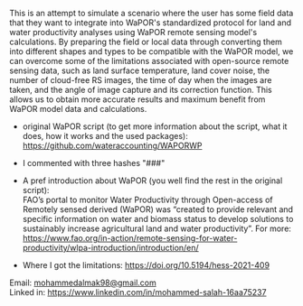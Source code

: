 This is an attempt to simulate a scenario where the user has some field data that they want to integrate into WaPOR's standardized protocol for land and water productivity analyses using WaPOR remote sensing model's calculations. By preparing the field or local data through converting them into different shapes and types to be compatible with the WaPOR model, we can overcome some of the limitations associated with open-source remote sensing data, such as land surface temperature, land cover noise, the number of cloud-free RS images, the time of day when the images are taken, and the angle of image capture and its correction function. This allows us to obtain more accurate results and maximum benefit from WaPOR model data and calculations.

* original WaPOR script (to get more information about the script, what it does, how it works and the used packages):\
https://github.com/wateraccounting/WAPORWP

* I commented with three hashes "###"

* A pref introduction about WaPOR (you well find the rest in the original script):\
FAO’s portal to monitor Water Productivity through Open-access of Remotely sensed derived (WaPOR) was “created to provide relevant and specific information on water and biomass status to develop solutions to sustainably increase agricultural land and water productivity”.
For more: https://www.fao.org/in-action/remote-sensing-for-water-productivity/wlpa-introduction/introduction/en/

* Where I got the limitations: https://doi.org/10.5194/hess-2021-409

Email: mohammedalmak98@gmail.com\
Linked in: https://www.linkedin.com/in/mohammed-salah-16aa75237
